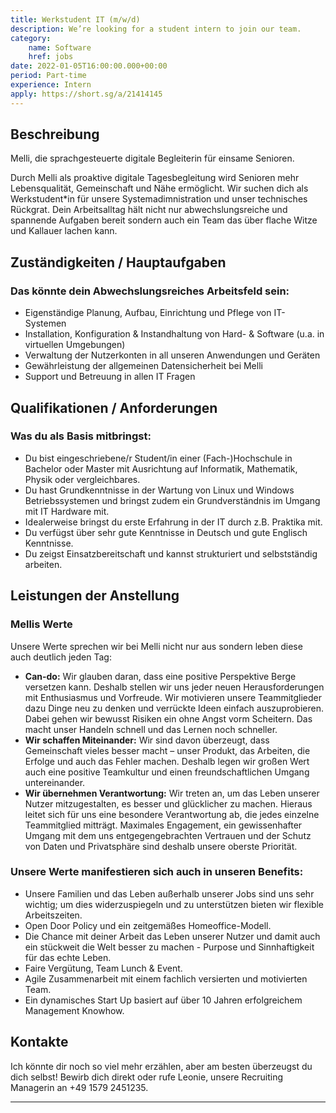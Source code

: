 ```yaml
---
title: Werkstudent IT (m/w/d)
description: We’re looking for a student intern to join our team.
category:
    name: Software
    href: jobs
date: 2022-01-05T16:00:00.000+00:00
period: Part-time
experience: Intern
apply: https://short.sg/a/21414145
---
```


## Beschreibung

Melli, die sprachgesteuerte digitale Begleiterin für einsame Senioren.

Durch Melli als proaktive digitale Tagesbegleitung wird Senioren mehr Lebensqualität, Gemeinschaft und Nähe ermöglicht. Wir suchen dich als Werkstudent*in für unsere Systemadimnistration und unser technisches Rückgrat. Dein Arbeitsalltag hält nicht nur abwechslungsreiche und spannende Aufgaben bereit sondern auch ein Team das über flache Witze und Kallauer lachen kann.

## Zuständigkeiten / Hauptaufgaben

### Das könnte dein Abwechslungsreiches Arbeitsfeld sein:

* Eigenständige Planung, Aufbau, Einrichtung und Pflege von IT-Systemen
* Installation, Konfiguration & Instandhaltung von Hard- & Software (u.a. in virtuellen Umgebungen)
* Verwaltung der Nutzerkonten in all unseren Anwendungen und Geräten
* Gewährleistung der allgemeinen Datensicherheit bei Melli
* Support und Betreuung in allen IT Fragen

## Qualifikationen / Anforderungen

### Was du als Basis mitbringst:

* Du bist eingeschriebene/r Student/in einer (Fach-)Hochschule in Bachelor oder Master mit Ausrichtung auf Informatik, Mathematik, Physik oder vergleichbares.
* Du hast Grundkenntnisse in der Wartung von Linux und Windows Betriebssystemen und bringst zudem ein Grundverständnis im Umgang mit IT Hardware mit.
* Idealerweise bringst du erste Erfahrung in der IT durch z.B. Praktika mit.
* Du verfügst über sehr gute Kenntnisse in Deutsch und gute Englisch Kenntnisse.
* Du zeigst Einsatzbereitschaft und kannst strukturiert und selbstständig arbeiten.

## Leistungen der Anstellung

### Mellis Werte

Unsere Werte sprechen wir bei Melli nicht nur aus sondern leben diese auch deutlich jeden Tag:

* **Can-do:** Wir glauben daran, dass eine positive Perspektive Berge versetzen kann. Deshalb stellen wir uns jeder neuen Herausforderungen mit Enthusiasmus und Vorfreude. Wir motivieren unsere Teammitglieder dazu Dinge neu zu denken und verrückte Ideen einfach auszuprobieren. Dabei gehen wir bewusst Risiken ein ohne Angst vorm Scheitern. Das macht unser Handeln schnell und das Lernen noch schneller.
* **Wir schaffen Miteinander:** Wir sind davon überzeugt, dass Gemeinschaft vieles besser macht – unser Produkt, das Arbeiten, die Erfolge und auch das Fehler machen. Deshalb legen wir großen Wert auch eine positive Teamkultur und einen freundschaftlichen Umgang untereinander.
* **Wir übernehmen Verantwortung:** Wir treten an, um das Leben unserer Nutzer mitzugestalten, es besser und glücklicher zu machen. Hieraus leitet sich für uns eine besondere Verantwortung ab, die jedes einzelne Teammitglied mitträgt. Maximales Engagement, ein gewissenhafter Umgang mit dem uns entgegengebrachten Vertrauen und der Schutz von Daten und Privatsphäre sind deshalb unsere oberste Priorität.

### Unsere Werte manifestieren sich auch in unseren Benefits:
* Unsere Familien und das Leben außerhalb unserer Jobs sind uns sehr wichtig; um dies widerzuspiegeln und zu unterstützen bieten wir flexible Arbeitszeiten.
* Open Door Policy und ein zeitgemäßes Homeoffice-Modell.
* Die Chance mit deiner Arbeit das Leben unserer Nutzer und damit auch ein stückweit die Welt besser zu machen - Purpose und Sinnhaftigkeit für das echte Leben.
* Faire Vergütung, Team Lunch & Event.
* Agile Zusammenarbeit mit einem fachlich versierten und motivierten Team.
* Ein dynamisches Start Up basiert auf über 10 Jahren erfolgreichem Management Knowhow.

## Kontakte 

Ich könnte dir noch so viel mehr erzählen, aber am besten überzeugst du dich selbst! Bewirb dich direkt oder rufe Leonie, unsere Recruiting Managerin an +49 1579 2451235.

---

<apply-button :apply="apply" />
